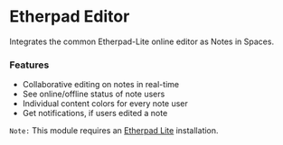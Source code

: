 # Etherpad Editor

Integrates the common Etherpad-Lite online editor as Notes in Spaces.

### Features

- Collaborative editing on notes in real-time
- See online/offline status of note users
- Individual content colors for every note user
- Get notifications, if users edited a note

`Note:` This module requires an [Etherpad Lite](http://etherpad.org) installation.
